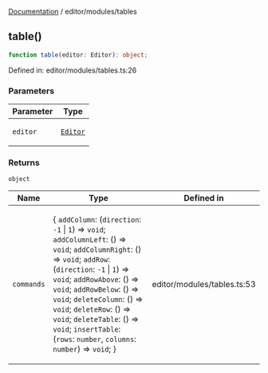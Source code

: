 [Documentation](../../modules.md) / editor/modules/tables

## table()

```ts
function table(editor: Editor): object;
```

Defined in: editor/modules/tables.ts:26

### Parameters

<table>
<thead>
<tr>
<th>Parameter</th>
<th>Type</th>
</tr>
</thead>
<tbody>
<tr>
<td>

`editor`

</td>
<td>

[`Editor`](../Editor.md#editor)

</td>
</tr>
</tbody>
</table>

### Returns

`object`

<table>
<thead>
<tr>
<th>Name</th>
<th>Type</th>
<th>Defined in</th>
</tr>
</thead>
<tbody>
<tr>
<td>

`commands`

</td>
<td>

\{
  `addColumn`: (`direction`: `-1` \| `1`) => `void`;
  `addColumnLeft`: () => `void`;
  `addColumnRight`: () => `void`;
  `addRow`: (`direction`: `-1` \| `1`) => `void`;
  `addRowAbove`: () => `void`;
  `addRowBelow`: () => `void`;
  `deleteColumn`: () => `void`;
  `deleteRow`: () => `void`;
  `deleteTable`: () => `void`;
  `insertTable`: (`rows`: `number`, `columns`: `number`) => `void`;
\}

</td>
<td>

editor/modules/tables.ts:53

</td>
</tr>
</tbody>
</table>

